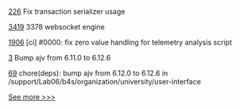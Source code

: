 
[226](https://github.com/hyperledger/fabric-chaincode-java/pull/226) Fix transaction serializer usage

[3419](https://github.com/hyperledger/besu/pull/3419) 3378 websocket engine

[1906](https://github.com/hyperledger/iroha/pull/1906) [ci] #0000: fix zero value handling for telemetry analysis script

[3](https://github.com/hyperledger-labs/keyhole-fabric-api-gateway/pull/3) Bump ajv from 6.11.0 to 6.12.6

[69](https://github.com/hyperledger-labs/university-course/pull/69) chore(deps): bump ajv from 6.12.0 to 6.12.6 in /support/Lab06/b4s/organization/university/user-interface


[See more >>>](https://start-here.hyperledger.org/pull-requests)
